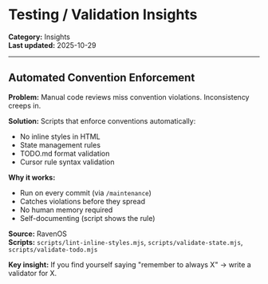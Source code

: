 # Testing / Validation Insights

**Category:** Insights  
**Last updated:** 2025-10-29

---

## Automated Convention Enforcement

**Problem:** Manual code reviews miss convention violations. Inconsistency creeps in.

**Solution:** Scripts that enforce conventions automatically:
- No inline styles in HTML
- State management rules
- TODO.md format validation
- Cursor rule syntax validation

**Why it works:**
- Run on every commit (via `/maintenance`)
- Catches violations before they spread
- No human memory required
- Self-documenting (script shows the rule)

**Source:** RavenOS  
**Scripts:** `scripts/lint-inline-styles.mjs`, `scripts/validate-state.mjs`, `scripts/validate-todo.mjs`

**Key insight:** If you find yourself saying "remember to always X" → write a validator for X.

